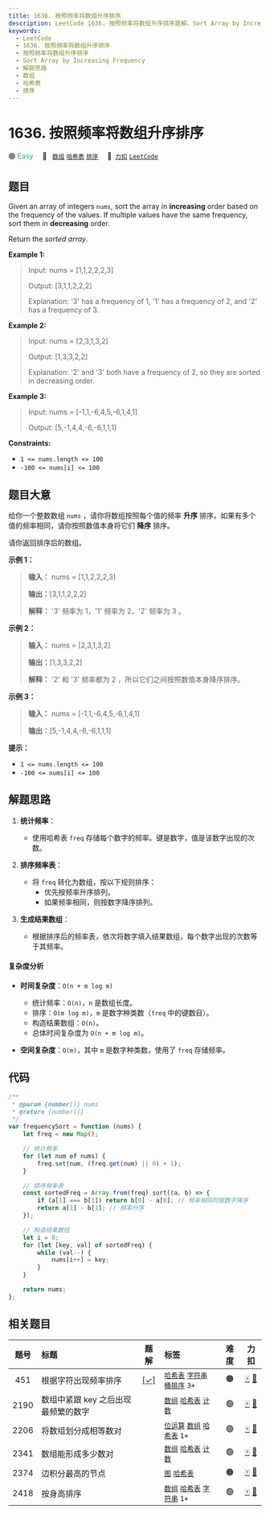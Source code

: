```yaml
---
title: 1636. 按照频率将数组升序排序
description: LeetCode 1636. 按照频率将数组升序排序题解，Sort Array by Increasing Frequency，包含解题思路、复杂度分析以及完整的 JavaScript 代码实现。
keywords:
  - LeetCode
  - 1636. 按照频率将数组升序排序
  - 按照频率将数组升序排序
  - Sort Array by Increasing Frequency
  - 解题思路
  - 数组
  - 哈希表
  - 排序
---
```


# 1636. 按照频率将数组升序排序

🟢 <font color=#15bd66>Easy</font>&emsp; 🔖&ensp; [`数组`](/tag/array.md) [`哈希表`](/tag/hash-table.md) [`排序`](/tag/sorting.md)&emsp; 🔗&ensp;[`力扣`](https://leetcode.cn/problems/sort-array-by-increasing-frequency) [`LeetCode`](https://leetcode.com/problems/sort-array-by-increasing-frequency)

## 题目

Given an array of integers `nums`, sort the array in **increasing** order
based on the frequency of the values. If multiple values have the same
frequency, sort them in **decreasing** order.

Return the _sorted array_.

**Example 1:**

> Input: nums = [1,1,2,2,2,3]
>
> Output: [3,1,1,2,2,2]
>
> Explanation: '3' has a frequency of 1, '1' has a frequency of 2, and '2' has a frequency of 3.

**Example 2:**

> Input: nums = [2,3,1,3,2]
>
> Output: [1,3,3,2,2]
>
> Explanation: '2' and '3' both have a frequency of 2, so they are sorted in decreasing order.

**Example 3:**

> Input: nums = [-1,1,-6,4,5,-6,1,4,1]
>
> Output: [5,-1,4,4,-6,-6,1,1,1]

**Constraints:**

- `1 <= nums.length <= 100`
- `-100 <= nums[i] <= 100`

## 题目大意

给你一个整数数组 `nums` ，请你将数组按照每个值的频率 **升序** 排序。如果有多个值的频率相同，请你按照数值本身将它们 **降序** 排序。

请你返回排序后的数组。

**示例 1：**

> **输入：** nums = [1,1,2,2,2,3]
>
> **输出：**[3,1,1,2,2,2]
>
> **解释：** '3' 频率为 1，'1' 频率为 2，'2' 频率为 3 。

**示例 2：**

> **输入：** nums = [2,3,1,3,2]
>
> **输出：**[1,3,3,2,2]
>
> **解释：** '2' 和 '3' 频率都为 2 ，所以它们之间按照数值本身降序排序。

**示例 3：**

> **输入：** nums = [-1,1,-6,4,5,-6,1,4,1]
>
> **输出：**[5,-1,4,4,-6,-6,1,1,1]

**提示：**

- `1 <= nums.length <= 100`
- `-100 <= nums[i] <= 100`

## 解题思路

1. **统计频率**：

   - 使用哈希表 `freq` 存储每个数字的频率。键是数字，值是该数字出现的次数。

2. **排序频率表**：

   - 将 `freq` 转化为数组，按以下规则排序：
     - 优先按频率升序排列。
     - 如果频率相同，则按数字降序排列。

3. **生成结果数组**：
   - 根据排序后的频率表，依次将数字填入结果数组，每个数字出现的次数等于其频率。

#### 复杂度分析

- **时间复杂度**：`O(n + m log m)`

  - 统计频率：`O(n)`，`n` 是数组长度。
  - 排序：`O(m log m)`，`m` 是数字种类数（`freq` 中的键数目）。
  - 构造结果数组：`O(n)`。
  - 总体时间复杂度为 `O(n + m log m)`。

- **空间复杂度**：`O(m)`，其中 `m` 是数字种类数，使用了 `freq` 存储频率。

## 代码

```javascript
/**
 * @param {number[]} nums
 * @return {number[]}
 */
var frequencySort = function (nums) {
	let freq = new Map();

	// 统计频率
	for (let num of nums) {
		freq.set(num, (freq.get(num) || 0) + 1);
	}

	// 排序频率表
	const sortedFreq = Array.from(freq).sort((a, b) => {
		if (a[1] === b[1]) return b[0] - a[0]; // 频率相同时按数字降序
		return a[1] - b[1]; // 频率升序
	});

	// 构造结果数组
	let i = 0;
	for (let [key, val] of sortedFreq) {
		while (val--) {
			nums[i++] = key;
		}
	}

	return nums;
};
```

## 相关题目

<!-- prettier-ignore -->
| 题号 | 标题 | 题解 | 标签 | 难度 | 力扣 |
| :------: | :------ | :------: | :------ | :------: | :------: |
| 451 | 根据字符出现频率排序 | [[✓]](/problem/0451.md) |  [`哈希表`](/tag/hash-table.md) [`字符串`](/tag/string.md) [`桶排序`](/tag/bucket-sort.md) `3+` | 🟠 | [🀄️](https://leetcode.cn/problems/sort-characters-by-frequency) [🔗](https://leetcode.com/problems/sort-characters-by-frequency) |
| 2190 | 数组中紧跟 key 之后出现最频繁的数字 |  |  [`数组`](/tag/array.md) [`哈希表`](/tag/hash-table.md) [`计数`](/tag/counting.md) | 🟢 | [🀄️](https://leetcode.cn/problems/most-frequent-number-following-key-in-an-array) [🔗](https://leetcode.com/problems/most-frequent-number-following-key-in-an-array) |
| 2206 | 将数组划分成相等数对 |  |  [`位运算`](/tag/bit-manipulation.md) [`数组`](/tag/array.md) [`哈希表`](/tag/hash-table.md) `1+` | 🟢 | [🀄️](https://leetcode.cn/problems/divide-array-into-equal-pairs) [🔗](https://leetcode.com/problems/divide-array-into-equal-pairs) |
| 2341 | 数组能形成多少数对 |  |  [`数组`](/tag/array.md) [`哈希表`](/tag/hash-table.md) [`计数`](/tag/counting.md) | 🟢 | [🀄️](https://leetcode.cn/problems/maximum-number-of-pairs-in-array) [🔗](https://leetcode.com/problems/maximum-number-of-pairs-in-array) |
| 2374 | 边积分最高的节点 |  |  [`图`](/tag/graph.md) [`哈希表`](/tag/hash-table.md) | 🟠 | [🀄️](https://leetcode.cn/problems/node-with-highest-edge-score) [🔗](https://leetcode.com/problems/node-with-highest-edge-score) |
| 2418 | 按身高排序 |  |  [`数组`](/tag/array.md) [`哈希表`](/tag/hash-table.md) [`字符串`](/tag/string.md) `1+` | 🟢 | [🀄️](https://leetcode.cn/problems/sort-the-people) [🔗](https://leetcode.com/problems/sort-the-people) |